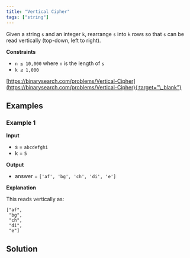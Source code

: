 ```yaml
---
title: "Vertical Cipher"
tags: ["string"]
---
```


Given a string `s` and an integer `k`, rearrange `s` into `k` rows so that `s` can be read vertically (top-down, left to right).

**Constraints**

- `n ≤ 10,000` where `n` is the length of `s`
- `k ≤ 1,000`

[https://binarysearch.com/problems/Vertical-Cipher](https://binarysearch.com/problems/Vertical-Cipher){:target="\_blank"}

## Examples

### Example 1

**Input**

- s = `abcdefghi`
- k = `5`

**Output**

- answer = `['af', 'bg', 'ch', 'di', 'e']`

**Explanation**

This reads vertically as:

```
["af",
 "bg",
 "ch",
 "di",
 "e"]
```

## Solution

<script src="https://gist.github.com/yaeba/16da7be5123724fcf6eccc25581cef5a.js?file=Vertical-Cipher.py"></script>
